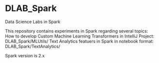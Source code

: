 # DLAB_Spark
Data Science Labs in Spark

This repository contains experiments in Spark regarding several topics:
How to develop Custom Machine Learning Transformers in IntelliJ Project: DLAB_Spark/MLUtils/
Text Analytics featuers in Spark in notebook format: DLAB_Spark/TextAnalytics/

Spark version is 2.x
